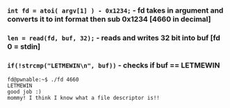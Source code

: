 
### `int fd = atoi( argv[1] ) - 0x1234;` - fd takes in argument and converts it to int format then sub 0x1234 [4660 in decimal]
### `len = read(fd, buf, 32);`           - reads and writes 32 bit into buf [fd 0 = stdin]
### `if(!strcmp("LETMEWIN\n", buf))`     - checks if buf == LETMEWIN

```
fd@pwnable:~$ ./fd 4660
LETMEWIN
good job :)
mommy! I think I know what a file descriptor is!!
```
